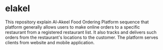 # elakel
This repository explain Al-Akeel Food Ordering Platform sequence that platform generally allows users to make online orders to a specific restaurant from a registered restaurant list. It also tracks and delivers such orders from the restaurant's locations to the customer. The platform serves clients from website and mobile application.

